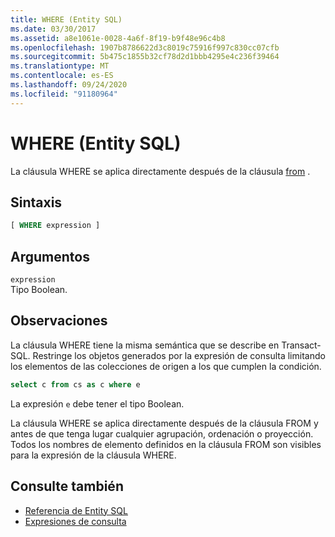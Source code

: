 ```yaml
---
title: WHERE (Entity SQL)
ms.date: 03/30/2017
ms.assetid: a8e1061e-0028-4a6f-8f19-b9f48e96c4b8
ms.openlocfilehash: 1907b8786622d3c8019c75916f997c830cc07cfb
ms.sourcegitcommit: 5b475c1855b32cf78d2d1bbb4295e4c236f39464
ms.translationtype: MT
ms.contentlocale: es-ES
ms.lasthandoff: 09/24/2020
ms.locfileid: "91180964"
---
```

# <a name="where-entity-sql"></a>WHERE (Entity SQL)

La cláusula WHERE se aplica directamente después de la cláusula [from](from-entity-sql.md) .  
  
## <a name="syntax"></a>Sintaxis  
  
```sql  
[ WHERE expression ]  
```  
  
## <a name="arguments"></a>Argumentos  

 `expression`  
 Tipo Boolean.  
  
## <a name="remarks"></a>Observaciones  

 La cláusula WHERE tiene la misma semántica que se describe en Transact-SQL. Restringe los objetos generados por la expresión de consulta limitando los elementos de las colecciones de origen a los que cumplen la condición.  
  
```sql  
select c from cs as c where e  
```  
  
 La expresión `e` debe tener el tipo Boolean.  
  
 La cláusula WHERE se aplica directamente después de la cláusula FROM y antes de que tenga lugar cualquier agrupación, ordenación o proyección. Todos los nombres de elemento definidos en la cláusula FROM son visibles para la expresión de la cláusula WHERE.  
  
## <a name="see-also"></a>Consulte también

- [Referencia de Entity SQL](entity-sql-reference.md)
- [Expresiones de consulta](query-expressions-entity-sql.md)
